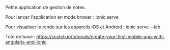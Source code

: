 Petite application de gestion de notes.


Pour lancer l'application en mode brower : ionic serve

Pour visualiser le rendu sur les appareils iOS et Android : ionic serve --lab

Tuto de base : https://scotch.io/tutorials/create-your-first-mobile-app-with-angularjs-and-ionic